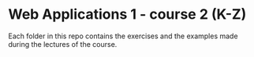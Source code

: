 # Web Applications 1 - course 2 (K-Z)

Each folder in this repo contains the exercises and the examples made during the lectures of the course.